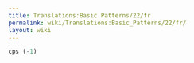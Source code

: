```yaml
---
title: Translations:Basic Patterns/22/fr
permalink: wiki/Translations:Basic_Patterns/22/fr/
layout: wiki
---
```


``` Haskell
cps (-1)
```
